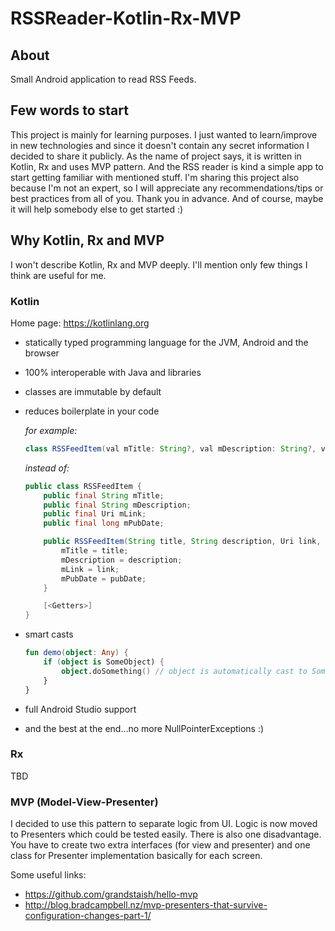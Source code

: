 # RSSReader-Kotlin-Rx-MVP
## About
Small Android application to read RSS Feeds.

## Few words to start
This project is mainly for learning purposes. I just wanted to learn/improve in new technologies and since it doesn't
 contain any secret information I decided to share it publicly. As the name of project says, it is written in Kotlin,
 Rx and uses MVP pattern. And the RSS reader is kind a simple app to start getting familiar with mentioned stuff.
 I'm sharing this project also because I'm not an expert, so I will appreciate any recommendations/tips or best
 practices from all of you. Thank you in advance. And of course, maybe it will help somebody else to get started :)

## Why Kotlin, Rx and MVP
I won't describe Kotlin, Rx and MVP deeply. I'll mention only few things I think are useful for me.

### Kotlin
Home page: https://kotlinlang.org

* statically typed programming language for the JVM, Android and the browser
* 100% interoperable with Java and libraries
* classes are immutable by default
* reduces boilerplate in your code

    _for example:_

    ```java
    class RSSFeedItem(val mTitle: String?, val mDescription: String?, val mLink: Uri?, val mPubDate: Long)
    ```

    _instead of:_

    ```java
    public class RSSFeedItem {
        public final String mTitle;
        public final String mDescription;
        public final Uri mLink;
        public final long mPubDate;

        public RSSFeedItem(String title, String description, Uri link, long pubDate) {
            mTitle = title;
            mDescription = description;
            mLink = link;
            mPubDate = pubDate;
        }

        [<Getters>]
    }
    ```

* smart casts

    ```kotlin
    fun demo(object: Any) {
        if (object is SomeObject) {
            object.doSomething() // object is automatically cast to SomeObject
        }
    }
    ```

* full Android Studio support
* and the best at the end...no more NullPointerExceptions :)

### Rx
TBD

### MVP (Model-View-Presenter)
I decided to use this pattern to separate logic from UI. Logic is now moved to Presenters which could be tested easily.
 There is also one disadvantage. You have to create two extra interfaces (for view and presenter) and one class for
 Presenter implementation basically for each screen.

Some useful links:
* <https://github.com/grandstaish/hello-mvp>
* <http://blog.bradcampbell.nz/mvp-presenters-that-survive-configuration-changes-part-1/>
